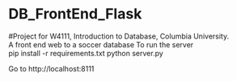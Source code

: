 # DB_FrontEnd_Flask
#Project for W4111, Introduction to Database, Columbia University.  
A front end web to a soccer database
To run the server  
pip install -r requirements.txt
python server.py

Go to http://localhost:8111
